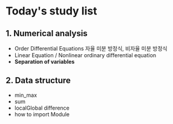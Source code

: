 # Today's study list

## 1. Numerical analysis

- Order Differential Equations
  자율 미분 방정식, 비자율 미분 방정식
- Linear Equation / Nonlinear ordinary differential equation
- **Separation of variables** 

## 2. Data structure

- min_max 
- sum
- localGlobal difference
- how to import Module
